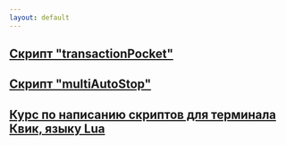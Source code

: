 ```yaml
---
layout: default
---
```


## [Скрипт "transactionPocket"](/_posts/2021-01-10-transactionPocket-post.md)
## [Скрипт "multiAutoStop"](/_posts/2021-03-14-multiAutoStop.md)
## [Курс по написанию скриптов для терминала Квик, языку Lua](/_posts/2021-05-28-qLua-course.md)

